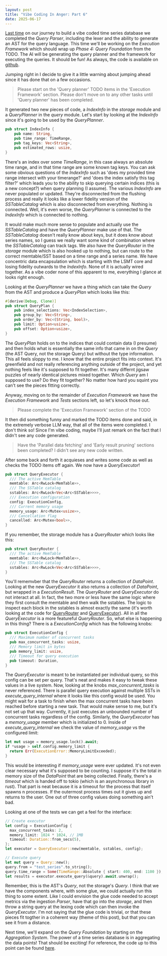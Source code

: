 ```yaml
---
layout: post
title: "Vibe Coding In Anger: Part 6"
date: 2025-06-17
---
```


[Last time](https://patrickgombert.com/2025/vibe-coding-in-anger-part-5/) on our journey to build a vibe coded time series database we completed the _Query Parser_, including the lexer and the ability to generate an AST for the query language. This time we'll be working on the _Execution Framework_ which should wrap up _Phase 4: Query Foundation_ from the TODO. The AI will be generating the query planner and the framework for executing the queries. It should be fun! As always, the code is available on [github](https://github.com/patrickgombert/vctsdb).

Jumping right in I decide to give it a little warning about jumping ahead since it has done that on a few occasions.

> Please start on the 'Query planner' TODO items in the 'Execution Framework' section. Please don't move on to any other tasks until 'Query planner' has been completed.

It generated two new pieces of code, a _IndexInfo_ in the _storage_ module and a _QueryPlanner_ in the _query_ module. Let's start by looking at the _IndexInfo_ since it's going to be used by the _QueryPlanner_.

```rust
pub struct IndexInfo {
    pub name: String,
    pub time_range: TimeRange,
    pub tag_keys: Vec<String>,
    pub estimated_rows: usize,
}
```

There's an index over some _TimeRange_, in this case always an absolute time range, and in that time range are some known tag keys. You can ask some obvious questions of the _IndexInfo_ such as 'does my provided time range intersect with your timerange?' and 'does the index satisfy this tag filter?' which leads you to the ability to skip querying certain indices (this is a new concept?) when query planning (I assume). The various _IndexInfo_ are never populated or updated. They're disconnected from the flushing process and really it looks like a lower fidelity version of the _SSTableCatalog_ which is also disconnected from everything. Nothing is connected. Well, it's even worse, the _QueryPlanner_ is connected to the _IndexInfo_ which is connected to nothing.

It would make much more sense to populate and actually use the _SSTableCatalog_ and have the _QueryPlanner_ make use of that. The _SSTableCatalog_ doesn't really know about keys, but it does know about series names, so I guess we really want some kind of combination where the _SSTableCatalog_ can track tags. We also have the _QueryRouter_ in the _storage_ module which is also hooked up to nothing, but can route to the correct memtable/SST based on a time range and a series name. We have concentric data encapsulation which is starting with the LSMT core and losing fidelity outwards to the _IndexInfo_. None of it is actually wired together. As a vibe coder none of this apparent to me, everything I glance at looks right enough.

Looking at the _QueryPlanner_ we have a thing which can take the _Query_ from the AST and produce a _QueryPlan_ which looks like this:

```rust
#[derive(Debug, Clone)]
pub struct QueryPlan {
    pub index_selections: Vec<IndexSelection>,
    pub group_by: Vec<String>,
    pub order_by: Vec<(String, bool)>,
    pub limit: Option<usize>,
    pub offset: Option<usize>,
}
```

The _QueryPlan_ holds on to the indices that could contain data (I presume) and then holds what is essentially the same info that came in on the _Query_ (the AST Query, not the storage Query) but without the type information. This all feels sloppy to me. I know that the entire project fits into context. It's greenfield and not really referencing anything outside of the project, and yet nothing feels like it's supposed to fit together. It's many differnt jigsaw puzzles of nearly identical pictures mixed together. Which _Query_ am I supposed to use? Do they fit together? No matter how hard you squint you can't see the pieces fitting correctly.

Anyway, moving on to the remainder of _Execution Framework_ we have the _Execution Framework_ and _Tests_ sections left, so let's knock those out.

> Please complete the 'Execution Framework' section of the TODO

It then did something funny and marked the TODO items done and said, in the extremely verbose LLM way, that all of the items were completed. I don't think so! Since I'm vibe coding, maybe I'll just remark on the fact that I didn't see any code generated.

> Have the 'Parallel data fetching' and 'Early result pruning' sections been completed? I didn't see any new code written.

After some back and forth it acquieses and writes some code as well as checks the TODO items off again. We now have a _QueryExecutor_!

```rust
pub struct QueryExecutor {
  /// The active MemTable
  memtable: Arc<RwLock<MemTable>>,
  /// The SSTable catalog
  sstables: Arc<RwLock<Vec<Arc<SSTable>>>>,
  /// Execution configuration
  config: ExecutionConfig,
  /// Current memory usage
  memory_usage: Arc<Mutex<usize>>,
  /// Cancellation flag
  cancelled: Arc<Mutex<bool>>,
}
```

If you remember, the storage module has a _QueryRouter_ which looks like this:

```rust
pub struct QueryRouter {
  /// The active MemTable
  memtable: Arc<RwLock<MemTable>>,
  /// The SSTable catalog
  sstables: Arc<RwLock<Vec<Arc<SSTable>>>>,
}
```

You'll rememvber that the _QueryRouter_ returns a collection of _DataPoint_. Looking at the new _QueryExecutor_ it also returns a collection of _DataPoint_, but wrapped in a _ExecutionResult_. The _QueryRouter_ and _QueryExecutor_ do not interact at all. In fact, the two more or less have the same logic where they first consult the memtable and then walk the sstables. The logic to inspect each block in the sstables is almost exactly the same (it's worth looking at the code for [QueryRouter](https://github.com/patrickgombert/vctsdb/blob/9efa156851374f3c0a56cee2220282131a7f7d5f/src/storage/lsm/query.rs#L83) and [QueryExecutor](https://github.com/patrickgombert/vctsdb/blob/9efa156851374f3c0a56cee2220282131a7f7d5f/src/query/executor.rs#L108)). All in all the _QueryExecutor_ is a more featureful _QueryRouter_. So, what else is happening in this thing? There is a _ExecutionConfig_ which has the following knobs:

```rust
pub struct ExecutionConfig {
  /// Maximum number of concurrent tasks
  pub max_concurrent_tasks: usize,
  /// Memory limit in bytes
  pub memory_limit: usize,
  /// Timeout for query execution
  pub timeout: Duration,
}
```

The _QueryExecutor_ is meant to be instantiated per individual query, so this config can be set per query. That's neat and makes it easy to tweak these values in a live system. Now, looking at the knobs _max_concurrent_tasks_ is never referenced. There is parallel query execution against multiple SSTs in _execute_query_internal_ where it looks like this config would be used. You might wait for a task to finish when the max concurrent tasks have been reached before starting a new task. That would make sense to me, but it's not set up that way. Currently, it just executes an unbounded number of concurrent tasks regardless of the config. Similarly, the _QueryExecutor_ has a _memory_usage_ member which is initialized to 0. Inside of _execute_query_internal_ we check the value of _memory_usage_ vs the configured limit:

```rust
let mut usage = memory_usage.lock().await;
if *usage > self.config.memory_limit {
  return Err(ExecutionError::MemoryLimitExceeded);
}
```

This would be interesting if _memory_usage_ were ever updated. It's not even clear necessary what it's supposed to be counting. I suppose it's the total in memory size of the _DataPoint_ that are being collected. Finally, there's a _timeout_ which is handed off to tokio (which is an asynchronous library in rust). That part is neat because it is a timeout for the process that itself spawns n processes. If the outermost process times out it gives up and returns to the user. One out of three config values doing something ain't bad.

Looking at one of the tests we can get a feel for the interface:

```rust
// Create executor
let config = ExecutionConfig {
  max_concurrent_tasks: 2,
  memory_limit: 1024 * 1024, // 1MB
  timeout: Duration::from_secs(5),
};
let executor = QueryExecutor::new(memtable, sstables, config);

// Execute query
let mut query = Query::new();
query.from = "test_series".to_string();
query.time_range = Some(TimeRange::Absolute { start: 400, end: 1100 });
let results = executor.execute_query(&query).await.unwrap();
```

Remember, this is the AST's _Query_, not the storage's _Query_. I think that we have the components where, with some glue, we could actually run this thing to some extent. Like I could envision the glue code needed to accept metrics via the ingestion _Parser_, have that go into the _storage_, and then throw a string query at the lexing code which can then invoke the _QueryExecutor_. I'm not saying that the glue code is trivial, or that these pieces fit togther in a coherent way (theme of this post), but that you can see it from a distance.

Next time, we'll expand on the _Query Foundation_ by starting on the _Aggregation System_. The power of a time series database is in aggregating the data points! That should be exciting! For reference, the code up to this point can be found [here](https://github.com/patrickgombert/vctsdb/tree/9efa156851374f3c0a56cee2220282131a7f7d5f).
